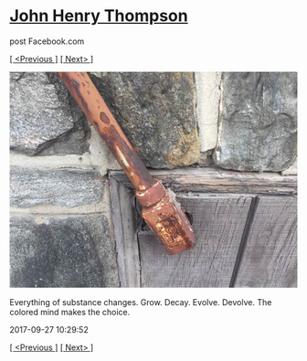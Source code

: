 # [John Henry Thompson](../README.md)
post Facebook.com

[[ <Previous ]](2017-09-28-4.md) [[ Next> ]](2017-09-27-2.md)

[![](../media/2017-09-27/Timeline-Photos-Everything-of-substance-changes-Grow-Decay-Evolv.jpg)](../README.md)

Everything of substance changes. Grow. Decay. Evolve. Devolve. The colored mind makes the choice.

2017-09-27 10:29:52

[[ <Previous ]](2017-09-28-4.md) [[ Next> ]](2017-09-27-2.md)